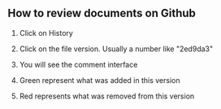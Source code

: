 ## How to review documents on Github

1. Click on History 

2. Click on the file version. Usually a number like "2ed9da3"

3. You will see the comment interface

4. Green represent what was added in this version

5. Red represents what was removed from this version
